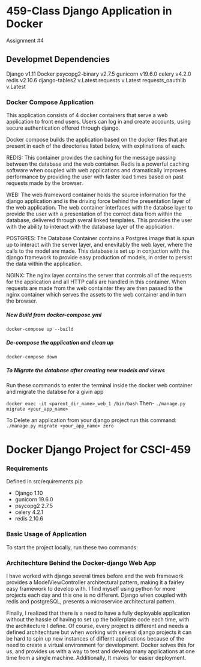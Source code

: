# 459-Class Django Application in Docker
Assignment #4 

## Developmet Dependencies

Django v1.11
Docker
psycopg2-binary v2.7.5
gunicorn v19.6.0
celery v4.2.0
redis v2.10.6
django-tables2 v.Latest
requests v.Latest
requests_oauthlib v.Latest


### Docker Compose Application 

This application consists of 4 docker containers that serve a web application to front end users. Users can log in and create accounts, using secure authentication offered through django. 

Docker compose builds the application based on the docker files that are present in each of the directories listed below, with explinations of each. 

REDIS: This container provides the caching for the message passing between the database and the web container. Redis is a powerful caching software when coupled with web applications and dramatically improves performance by providing the user with faster load times based on past requests made by the browser. 

WEB: The web frameword container holds the source information for the django application and is the driving force behind the presentation layer of the web application. The web container interfaces with the databse layer to provide the user with a presentation of the correct data from within the database, delivered through sveral linked templates. This provides the user with the ability to interact with the database layer of the application. 

POSTGRES: The Database Container contains a Postgres image that is spun up to interact with the server layer, and enevitably the web layer, where the calls to the model are made. This database is set up in conjuction with the django framework to provide easy production of models, in order to persist the data within the application. 

NGINX: The nginx layer contains the server that controls all of the requests for the application and all HTTP calls are handled in this container. When requests are made from the web containter they are then passed to the nginx container which serves the assets to the web container and in turn the browser. 

##### New Build from docker-compose.yml 
`docker-compose up --build`

##### De-compose the application and clean up
`docker-compose down`

##### To Migrate the database after creating new models and views 
Run these commands to enter the terminal inside the docker web container and migrate the databse for a givin app

`docker exec -it <parent_dir_name>_web_1 /bin/bash` Then- `./manage.py migrate <your_app_name>`

To Delete an application from your django project run this command:
`./manage.py migrate <your_app_name> zero`

# Docker Django Project for CSCI-459

### Requirements 
Defined in src/equirements.pip
- Django 1.10  
- gunicorn 19.6.0  
- psycopg2 2.7.5
- celery 4.2.1
- redis 2.10.6

### Basic Usage of Application 
To start the project locally, run these two commands:


### Architechture Behind the Docker-django Web App
I have worked with django several times before and the web framework provides a ModelViewController architectural pattern, making it a fairley easy framework to develop with. I find myself using python for more projects each day and this one is no different. Django when coupled with redis and postgreSQL, presents a microservice architectural pattern. 

Finally, I realized that there is a need to have a fully deployable application without the hassle of having to set up the boilerplate code each time, with the architecture I define. Of course, every project is different and needs a defined architechture but when working with several django projects it can be hard to spin up new instances of differnt applications because of the need to create a virtual environment for development. Docker solves this for us, and provides us with a way to test and develop many applications at one time from a single machine. Additionally, It makes for easier deployment. 


